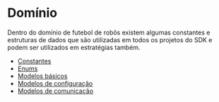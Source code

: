 # Domínio

Dentro do domínio de futebol de robôs existem algumas constantes e estruturas de dados que são utilizadas 
em todos os projetos do SDK e podem ser utilizados em estratégias também. 

* [Constantes](constants.md)
* [Enums](enums.md)
* [Modelos básicos](basicmodels.md)
* [Modelos de configuração](configmodels.md)
* [Modelos de comunicação](communicationmodels.md)